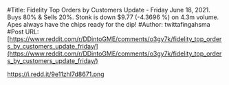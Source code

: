 #Title: Fidelity Top Orders by Customers Update - Friday June 18, 2021. Buys 80% & Sells 20%. Stonk is down $9.77 (-4.3696 %) on 4.3m volume. Apes always have the chips ready for the dip!
#Author: twittafingahsma
#Post URL: [https://www.reddit.com/r/DDintoGME/comments/o3gy7k/fidelity_top_orders_by_customers_update_friday/](https://www.reddit.com/r/DDintoGME/comments/o3gy7k/fidelity_top_orders_by_customers_update_friday/)


https://i.redd.it/9e11zhl7d8671.png
